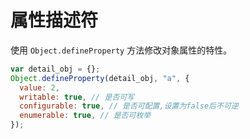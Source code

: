 <author-info date="1631096229970"></author-info>

# 属性描述符

使用 `Object.defineProperty` 方法修改对象属性的特性。

```js
var detail_obj = {};
Object.defineProperty(detail_obj, "a", {
  value: 2,
  writable: true, // 是否可写
  configurable: true, // 是否可配置,设置为false后不可逆
  enumerable: true, // 是否可枚举
});
```
